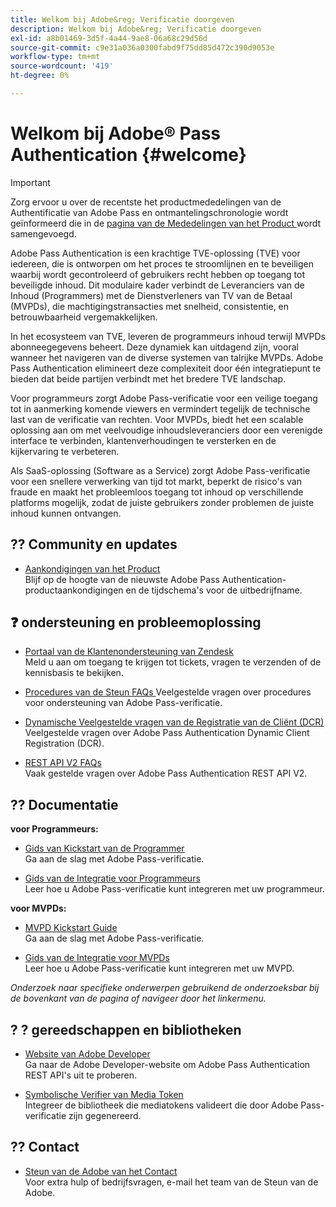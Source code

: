 ```yaml
---
title: Welkom bij Adobe&reg; Verificatie doorgeven
description: Welkom bij Adobe&reg; Verificatie doorgeven
exl-id: a8b01469-3d5f-4a44-9ae8-06a68c29d56d
source-git-commit: c9e31a036a0300fabd9f75dd85d472c390d9053e
workflow-type: tm+mt
source-wordcount: '419'
ht-degree: 0%

---
```


# Welkom bij Adobe® Pass Authentication {#welcome}

>[!IMPORTANT]
>
> Zorg ervoor u over de recentste het productmededelingen van de Authentificatie van Adobe Pass en ontmantelingschronologie wordt geïnformeerd die in de [ pagina van de Mededelingen van het Product ](/help/authentication/product-announcements.md) wordt samengevoegd.

Adobe Pass Authentication is een krachtige TVE-oplossing (TVE) voor iedereen, die is ontworpen om het proces te stroomlijnen en te beveiligen waarbij wordt gecontroleerd of gebruikers recht hebben op toegang tot beveiligde inhoud. Dit modulaire kader verbindt de Leveranciers van de Inhoud (Programmers) met de Dienstverleners van TV van de Betaal (MVPDs), die machtigingstransacties met snelheid, consistentie, en betrouwbaarheid vergemakkelijken.

In het ecosysteem van TVE, leveren de programmeurs inhoud terwijl MVPDs abonneegegevens beheert. Deze dynamiek kan uitdagend zijn, vooral wanneer het navigeren van de diverse systemen van talrijke MVPDs. Adobe Pass Authentication elimineert deze complexiteit door één integratiepunt te bieden dat beide partijen verbindt met het bredere TVE landschap.

Voor programmeurs zorgt Adobe Pass-verificatie voor een veilige toegang tot in aanmerking komende viewers en vermindert tegelijk de technische last van de verificatie van rechten. Voor MVPDs, biedt het een scalable oplossing aan om met veelvoudige inhoudsleveranciers door een verenigde interface te verbinden, klantenverhoudingen te versterken en de kijkervaring te verbeteren.

Als SaaS-oplossing (Software as a Service) zorgt Adobe Pass-verificatie voor een snellere verwerking van tijd tot markt, beperkt de risico&#39;s van fraude en maakt het probleemloos toegang tot inhoud op verschillende platforms mogelijk, zodat de juiste gebruikers zonder problemen de juiste inhoud kunnen ontvangen.

## ?? Community en updates

* [ Aankondigingen van het Product ](/help/authentication/product-announcements.md)\
  Blijf op de hoogte van de nieuwste Adobe Pass Authentication-productaankondigingen en de tijdschema&#39;s voor de uitbedrijfname.

## ❓ ondersteuning en probleemoplossing

* [ Portaal van de Klantenondersteuning van Zendesk ](https://tve.zendesk.com/home)\
  Meld u aan om toegang te krijgen tot tickets, vragen te verzenden of de kennisbasis te bekijken.

* [ Procedures van de Steun FAQs ](/help/authentication/kickstart/support-procedures-faqs.md)
Veelgestelde vragen over procedures voor ondersteuning van Adobe Pass-verificatie.

* [ Dynamische Veelgestelde vragen van de Registratie van de Cliënt (DCR) ](/help/authentication/integration-guide-programmers/rest-apis/rest-api-dcr/dynamic-client-registration-faqs.md)\
  Veelgestelde vragen over Adobe Pass Authentication Dynamic Client Registration (DCR).

* [ REST API V2 FAQs ](/help/authentication/integration-guide-programmers/rest-apis/rest-api-v2/rest-api-v2-faqs.md)\
  Vaak gestelde vragen over Adobe Pass Authentication REST API V2.

## ?? Documentatie

**voor Programmeurs:**

* [ Gids van Kickstart van de Programmer ](/help/authentication/kickstart/programmer-kickstart-guide.md)\
  Ga aan de slag met Adobe Pass-verificatie.

* [ Gids van de Integratie voor Programmeurs ](/help/authentication/integration-guide-programmers/programmer-integration-guide-overview.md)\
  Leer hoe u Adobe Pass-verificatie kunt integreren met uw programmeur.

**voor MVPDs:**

* [ MVPD Kickstart Guide ](/help/authentication/kickstart/mvpd-kickstart-guide.md)\
  Ga aan de slag met Adobe Pass-verificatie.

* [ Gids van de Integratie voor MVPDs ](/help/authentication/integration-guide-mvpds/mvpd-integration-guide-overview.md)\
  Leer hoe u Adobe Pass-verificatie kunt integreren met uw MVPD.

*Onderzoek naar specifieke onderwerpen gebruikend de onderzoeksbar bij de bovenkant van de pagina of navigeer door het linkermenu.*

## ? ?️ gereedschappen en bibliotheken

* [ Website van Adobe Developer ](https://developer.adobe.com/adobe-pass/)\
  Ga naar de Adobe Developer-website om Adobe Pass Authentication REST API&#39;s uit te proberen.

* [ Symbolische Verifier van Media Token ](https://tve.zendesk.com/hc/en-us/articles/204963159-Media-Token-Verifier-library)\
  Integreer de bibliotheek die mediatokens valideert die door Adobe Pass-verificatie zijn gegenereerd.

## ?? Contact

* [ Steun van de Adobe van het Contact ](mailto:tve-support@adobe.com)\
  Voor extra hulp of bedrijfsvragen, e-mail het team van de Steun van de Adobe.
